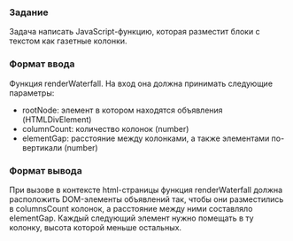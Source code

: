 ### Задание

Задача написать JavaScript-функцию, которая разместит блоки с текстом как газетные колонки.

### Формат ввода 

Функция renderWaterfall. На вход она должна принимать следующие параметры:

- rootNode: элемент в котором находятся объявления (HTMLDivElement)
- columnCount: количество колонок (number)
- elementGap: расстояние между колонками, а также элементами по-вертикали (number)

### Формат вывода

При вызове в контексте html-страницы функция renderWaterfall должна расположить DOM-элементы объявлений так, чтобы они разместились в columnsCount колонок, а расстояние между ними составляло elementGap. Каждый следующий элемент нужно помещать в ту колонку, высота которой меньше остальных.
